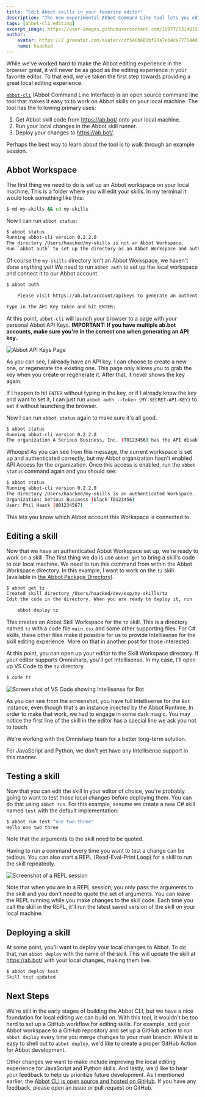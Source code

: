 ```yaml
---
title: "Edit Abbot skills in your favorite editor"
description: "The new experimental Abbot Command Line tool lets you edit Abbot skills in your favorite editor on your own machine."
tags: [abbot-cli editing]
excerpt_image: https://user-images.githubusercontent.com/19977/131401537-533115bd-545f-4cf6-8b38-14000258e9e1.png
author:
    avatar: https://2.gravatar.com/avatar/cdf546b601bf29a7eb4ca777544d11cd?s=160
    name: haacked
---
```


While we've worked hard to make the Abbot editing experience in the browser great, it will never be as good as the editing experience in your favorite editor. To that end, we've taken the first step towards providing a great local editing experience.

[`abbot-cli`](https://github.com/aseriousbiz/abbot-cli) (Abbot Command Line Interface) is an open source command line tool that makes it easy to to work on Abbot skills on your local machine. The tool has the following primary uses:

1. Get Abbot skill code from https://ab.bot/ onto your local machine.
2. Run your local changes in the Abbot skill runner.
3. Deploy your changes to https://ab.bot/.

Perhaps the best way to learn about the tool is to walk through an example session.

## Abbot Workspace

The first thing we need to do is set up an Abbot workspace on your local machine. This is a folder where you will edit your skills. In my terminal it would look something like this:

```bash
$ md my-skills && cd my-skills
```

Now I can run `abbot status`:

```bash
$ abbot status
Running abbot-cli version 0.2.2.0
The directory /Users/haacked/my-skills is not an Abbot Workspace.
Run `abbot auth` to set up the directory as an Abbot Workspace and authenticate it with your Abbot account.
```

Of course the `my-skills` directory isn't an Abbot Workspace, we haven't done anything yet! We need to run `abbot auth` to set up the local workspace and connect it to our Abbot account.

```bash
$ abbot auth

    Please visit https://ab.bot/account/apikeys to generate an authentication token. I will attempt to open your browser for you.

Type in the API Key token and hit ENTER: 
```

At this point, `abbot-cli` will launch your browser to a page with your personal Abbot API Keys. __IMPORTANT: If you have multiple ab.bot accounts, make sure you're in the correct one when generating an API key.__.

![Abbot API Keys Page](https://user-images.githubusercontent.com/19977/131372288-7adbca68-513e-4678-8c48-30c56403b068.png)

As you can see, I already have an API key. I can choose to create a new one, or regenerate the existing one. This page only allows you to grab the key when you create or regenerate it. After that, it never shows the key again.

If I happen to hit `ENTER` without typing in the key, or if I already know the key and want to set it, I can just run `abbot auth --token {MY-SECRET-API-KEY}` to set it without launching the browser.

Now I can run `abbot status` again to make sure it's all good.

```bash
$ abbot status
Running abbot-cli version 0.2.2.0
The organization A Serious Business, Inc. (T0123456) has the API disabled. This setting can be changed by an Administrator at https://ab.bot/account/admin/settings
```

Whoops! As you can see from this message, the current workspace is set up and authenticated correctly, but my Abbot organization hasn't enabled API Access for the organization. Once this access is enabled, run the `abbot status` command again and you should see:

```bash
$ abbot status
Running abbot-cli version 0.2.2.0
The directory /Users/haacked/my-skills is an authenticated Workspace.
Organization: Serious Business (Slack T0123456)
User: Phil Haack (U01234567)
```

This lets you know which Abbot account this Workspace is connected to.

## Editing a skill

Now that we have an authenticated Abbot Workspace set up, we're ready to work on a skill. The first thing we do is use `abbot get` to bring a skill's code to our local machine. We need to run this command from within the Abbot Workspace directory. In this example, I want to work on the `tz` skill (available in [the Abbot Package Directory](https://ab.bot/packages/aseriousbiz/tz)).

```bash
$ abbot get tz
Created skill directory /Users/haacked/dev/exp/my-skills/tz
Edit the code in the directory. When you are ready to deploy it, run

    abbot deploy tz

```

This creates an Abbot Skill Workspace for the `tz` skill. This is a directory named `tz` with a code file `main.csx` and some other supporting files. For C# skills, these other files make it possible for us to provide Intellisense for the skill editing experience. More on that in another post for those interested.

At this point, you can open up your editor to the Skill Workspace directory. If your editor supports Omnisharp, you'll get Intellisense. In my case, I'll open up VS Code to the `tz` directory.

```bash
$ code tz
```

![Screen shot of VS Code showing Intellisense for Bot](https://user-images.githubusercontent.com/19977/131401537-533115bd-545f-4cf6-8b38-14000258e9e1.png)

As you can see from the screenshot, you have full Intellisense for the `Bot` instance, even though that's an instance injected by the Abbot Runtime. In order to make that work, we had to engage in some dark magic. You may notice the first line of the skill in the editor has a special line we ask you not to touch.

We're working with the Omnisharp team for a better long-term solution.

For JavaScript and Python, we don't yet have any Intellisense support in this manner.

## Testing a skill

Now that you can edit the skill in your editor of choice, you're probably going to want to test those local changes before deploying them. You can do that using `abbot run`. For this example, assume we create a new C# skill named `test` with the default implementation:

```bash
$ abbot run test "one two three"
Hello one two three
```

Note that the arguments to the skill need to be quoted.

Having to run a command every time you want to test a change can be tedious. You can also start a REPL (Read-Eval-Print Loop) for a skill to run the skill repeatedly.

![Screenshot of a REPL session](https://user-images.githubusercontent.com/19977/131403268-a14728e9-15f0-4c54-9b94-062a5a4755b7.png)

Note that when you are in a REPL session, you only pass the arguments to the skill and you don't need to quote the set of arguments. You can leave the REPL running while you make changes to the skill code. Each time you call the skill in the REPL, it'll run the latest saved version of the skill on your local machine.

## Deploying a skill

At some point, you'll want to deploy your local changes to Abbot. To do that, run `abbot deploy` with the name of the skill. This will update the skill at https://ab.bot/ with your local changes, making them live.

```bash
$ abbot deploy test
Skill test updated
```

## Next Steps

We're still in the early stages of building the Abbot CLI, but we have a nice foundation for local editing we can build on. With this tool, it wouldn't be too hard to set up a GitHub workflow for editing skills. For example, add your Abbot workspace to a GitHub repository and set up a GitHub action to run `abbot deploy` every time you merge changes to your main branch. While it is easy to shell out to `abbot deploy`, we'd like to create a proper GitHub Action for Abbot development.

Other changes we want to make include improving the local editing experience for JavaScript and Python skills. And lastly, we'd like to hear your feedback to help us prioritize future development. As I mentioned earlier, the [Abbot CLI is open source and hosted on GitHub](https://github.com/aseriousbiz/abbot-cli). If you have any feedback, please open an issue or pull request on GitHub.
